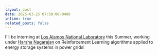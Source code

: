 ```yaml
---
layout: post
date: 2025-03-25 07:59:00-0400
inline: true
related_posts: false
---
```


I'll be interning at [Los Alamos National Laboratory](https://lanl.gov) this Summer, working under [Harsha Nagarajan](https://harshangrjn.github.io/) on Reinforcement Learning algorithms applied to energy storage systems in power grids!
